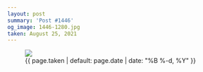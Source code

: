 ```yaml
---
layout: post
summary: 'Post #1446'
og_image: 1446-1280.jpg
taken: August 25, 2021
---
```


<figure class="post">
<img sizes="(min-width: 700px) 50vw, calc(100vw - 2rem)" src="{{ site.assets_url }}/1446-640.jpg" srcset="{{ site.assets_url }}/1446-320.jpg 320w, {{ site.assets_url }}/1446-640.jpg 640w, {{ site.assets_url }}/1446-960.jpg 960w, {{ site.assets_url }}/1446-1280.jpg 1280w"/>
<figcaption>
<time>{{ page.taken | default: page.date | date: "%B %-d, %Y" }}</time>
</figcaption>
</figure>

